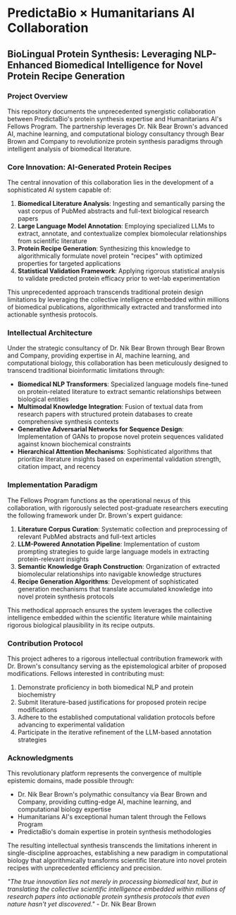 # PredictaBio × Humanitarians AI Collaboration

## BioLingual Protein Synthesis: Leveraging NLP-Enhanced Biomedical Intelligence for Novel Protein Recipe Generation

### Project Overview

This repository documents the unprecedented synergistic collaboration between PredictaBio's protein synthesis expertise and Humanitarians AI's Fellows Program. The partnership leverages Dr. Nik Bear Brown's advanced AI, machine learning, and computational biology consultancy through Bear Brown and Company to revolutionize protein synthesis paradigms through intelligent analysis of biomedical literature.

### Core Innovation: AI-Generated Protein Recipes

The central innovation of this collaboration lies in the development of a sophisticated AI system capable of:

1. **Biomedical Literature Analysis**: Ingesting and semantically parsing the vast corpus of PubMed abstracts and full-text biological research papers
2. **Large Language Model Annotation**: Employing specialized LLMs to extract, annotate, and contextualize complex biomolecular relationships from scientific literature
3. **Protein Recipe Generation**: Synthesizing this knowledge to algorithmically formulate novel protein "recipes" with optimized properties for targeted applications
4. **Statistical Validation Framework**: Applying rigorous statistical analysis to validate predicted protein efficacy prior to wet-lab experimentation

This unprecedented approach transcends traditional protein design limitations by leveraging the collective intelligence embedded within millions of biomedical publications, algorithmically extracted and transformed into actionable synthesis protocols.

### Intellectual Architecture

Under the strategic consultancy of Dr. Nik Bear Brown through Bear Brown and Company, providing expertise in AI, machine learning, and computational biology, this collaboration has been meticulously designed to transcend traditional bioinformatic limitations through:

- **Biomedical NLP Transformers**: Specialized language models fine-tuned on protein-related literature to extract semantic relationships between biological entities
- **Multimodal Knowledge Integration**: Fusion of textual data from research papers with structured protein databases to create comprehensive synthesis contexts
- **Generative Adversarial Networks for Sequence Design**: Implementation of GANs to propose novel protein sequences validated against known biochemical constraints
- **Hierarchical Attention Mechanisms**: Sophisticated algorithms that prioritize literature insights based on experimental validation strength, citation impact, and recency

### Implementation Paradigm

The Fellows Program functions as the operational nexus of this collaboration, with rigorously selected post-graduate researchers executing the following framework under Dr. Brown's expert guidance:

1. **Literature Corpus Curation**: Systematic collection and preprocessing of relevant PubMed abstracts and full-text articles
2. **LLM-Powered Annotation Pipeline**: Implementation of custom prompting strategies to guide large language models in extracting protein-relevant insights
3. **Semantic Knowledge Graph Construction**: Organization of extracted biomolecular relationships into navigable knowledge structures
4. **Recipe Generation Algorithms**: Development of sophisticated generation mechanisms that translate accumulated knowledge into novel protein synthesis protocols

This methodical approach ensures the system leverages the collective intelligence embedded within the scientific literature while maintaining rigorous biological plausibility in its recipe outputs.

### Contribution Protocol

This project adheres to a rigorous intellectual contribution framework with Dr. Brown's consultancy serving as the epistemological arbiter of proposed modifications. Fellows interested in contributing must:

1. Demonstrate proficiency in both biomedical NLP and protein biochemistry
2. Submit literature-based justifications for proposed protein recipe modifications
3. Adhere to the established computational validation protocols before advancing to experimental validation
4. Participate in the iterative refinement of the LLM-based annotation strategies

### Acknowledgments

This revolutionary platform represents the convergence of multiple epistemic domains, made possible through:

- Dr. Nik Bear Brown's polymathic consultancy via Bear Brown and Company, providing cutting-edge AI, machine learning, and computational biology expertise
- Humanitarians AI's exceptional human talent through the Fellows Program
- PredictaBio's domain expertise in protein synthesis methodologies

The resulting intellectual synthesis transcends the limitations inherent in single-discipline approaches, establishing a new paradigm in computational biology that algorithmically transforms scientific literature into novel protein recipes with unprecedented efficiency and precision.

*"The true innovation lies not merely in processing biomedical text, but in translating the collective scientific intelligence embedded within millions of research papers into actionable protein synthesis protocols that even nature hasn't yet discovered."* - Dr. Nik Bear Brown

